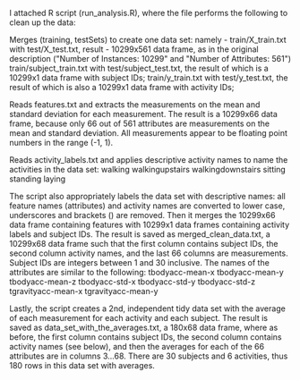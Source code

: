 I attached R script (run_analysis.R), where the file performs the following to clean up the data:

Merges (training, testSets) to create one data set: 
  namely - train/X_train.txt with test/X_test.txt, 
  result - 10299x561 data frame, as in the original description ("Number of Instances: 10299" and "Number of Attributes: 561")
      train/subject_train.txt with test/subject_test.txt, the result of which is a 10299x1 data frame with subject IDs; 
      train/y_train.txt with test/y_test.txt, the result of which is also a 10299x1 data frame with activity IDs;

Reads features.txt and extracts the measurements on the mean and standard deviation for each measurement. The result is a 10299x66 data frame, because only 66 out of 561 attributes are measurements on the mean and standard deviation. All measurements appear to be floating point numbers in the range (-1, 1).

Reads activity_labels.txt and applies descriptive activity names to name the activities in the data set:
  walking
  walkingupstairs
  walkingdownstairs
  sitting
  standing
  laying
  
The script also appropriately labels the data set with descriptive names: all feature names (attributes) and activity names are converted to lower case, underscores and brackets () are removed. Then it merges the 10299x66 data frame containing features with 10299x1 data frames containing activity labels and subject IDs. The result is saved as merged_clean_data.txt, a 10299x68 data frame such that the first column contains subject IDs, the second column activity names, and the last 66 columns are measurements. Subject IDs are integers between 1 and 30 inclusive. The names of the attributes are similar to the following:
  tbodyacc-mean-x 
  tbodyacc-mean-y 
  tbodyacc-mean-z 
  tbodyacc-std-x 
  tbodyacc-std-y 
  tbodyacc-std-z 
  tgravityacc-mean-x 
  tgravityacc-mean-y
  
Lastly, the script creates a 2nd, independent tidy data set with the average of each measurement for each activity and each subject. The result is saved as data_set_with_the_averages.txt, a 180x68 data frame, where as before, the first column contains subject IDs, the second column contains activity names (see below), and then the averages for each of the 66 attributes are in columns 3...68. There are 30 subjects and 6 activities, thus 180 rows in this data set with averages.
